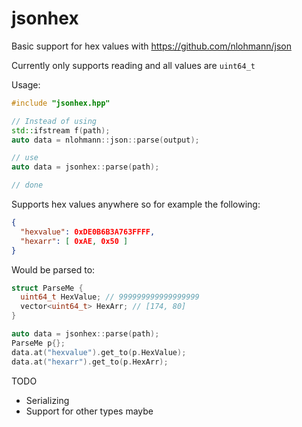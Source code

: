 # jsonhex

Basic support for hex values with https://github.com/nlohmann/json

Currently only supports reading and all values are `uint64_t`

Usage:

```cpp
#include "jsonhex.hpp"

// Instead of using
std::ifstream f(path);
auto data = nlohmann::json::parse(output);

// use
auto data = jsonhex::parse(path);

// done
```

Supports hex values anywhere so for example the following:
```json
{
  "hexvalue": 0xDE0B6B3A763FFFF,
  "hexarr": [ 0xAE, 0x50 ]
}
```

Would be parsed to:
```cpp
struct ParseMe {
  uint64_t HexValue; // 999999999999999999
  vector<uint64_t> HexArr; // [174, 80]
}

auto data = jsonhex::parse(path);
ParseMe p{};
data.at("hexvalue").get_to(p.HexValue);
data.at("hexarr").get_to(p.HexArr);
```

TODO
- Serializing
- Support for other types maybe
